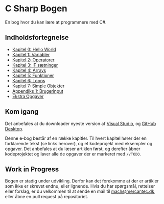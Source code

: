 # C Sharp Bogen

En bog hvor du kan lære at programmere med C#.

## Indholdsfortegnelse
 - [Kapitel 0: Hello World](./HelloWorld/HelloWorld.md)
 - [Kapitel 1: Variabler](./Variabler/Variabler.md)
 - [Kapitel 2: Operatorer](./Operatorer/Operatorer.md)
 - [Kapitel 3: IF sætninger](./IfSætninger/IfSætninger.md)
 - [Kapitel 4: Arrays](./Arrays/Arrays.md)
 - [Kapitel 5: Funktioner](./Funktioner/Funktioner.md)
 - [Kapitel 6: Loops](./Loops/Loops.md)
 - [Kapitel 7: Simple Objekter](./Objekter/Objekter.md)
 - [Appendiks 1: Brugerinput](./Brugerinput/Brugerinput.md)
 - [Ekstra Opgaver](.ekstra-opgaver/ekstra-opgaver.md)

## Kom igang

Det anbefales at du downloader nyeste version af [Visual Studio](https://visualstudio.microsoft.com/downloads/), og [GitHub Desktop](https://desktop.github.com/).

Denne e-bog består af en række kapitler. Til hvert kapitel hører der en forklarende tekst (se links herover), og et kodeprojekt med eksempler og opgaver. Det anbefales at du læser artiklen først, og derefter åbner kodeprojektet og laver alle de opgaver der er markeret med ```//TODO```.

## Work in Progress
Bogen er stadig under udvikling. Derfor kan det forekomme at der er artikler som ikke er skrevet endnu, eller lignende. Hvis du har spørgsmål, rettelser eller forslag, er du velkommen til at sende en mail til mach@mercantec.dk, eller åbne en pull request på repositoriet.
